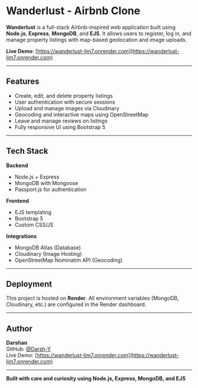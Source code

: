 # Wanderlust - Airbnb Clone

**Wanderlust** is a full-stack Airbnb-inspired web application built using **Node.js**, **Express**, **MongoDB**, and **EJS**. It allows users to register, log in, and manage property listings with map-based geolocation and image uploads.

**Live Demo**: [https://wanderlust-ljm7.onrender.com](https://wanderlust-ljm7.onrender.com)

---

## Features

- Create, edit, and delete property listings
- User authentication with secure sessions
- Upload and manage images via Cloudinary
- Geocoding and interactive maps using OpenStreetMap
- Leave and manage reviews on listings
- Fully responsive UI using Bootstrap 5

---

## Tech Stack

**Backend**
- Node.js + Express
- MongoDB with Mongoose
- Passport.js for authentication

**Frontend**
- EJS templating
- Bootstrap 5
- Custom CSS/JS

**Integrations**
- MongoDB Atlas (Database)
- Cloudinary (Image Hosting)
- OpenStreetMap Nominatim API (Geocoding)

---

## Deployment

This project is hosted on **Render**. All environment variables (MongoDB, Cloudinary, etc.) are configured in the Render dashboard.

---

## Author

**Darshan**  
GitHub: [@Darsh-Y](https://github.com/Darsh-Y)  
Live Demo: [https://wanderlust-ljm7.onrender.com](https://wanderlust-ljm7.onrender.com)

---

**Built with care and curiosity using Node.js, Express, MongoDB, and EJS**
